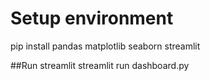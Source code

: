 # Setup environment
pip install pandas matplotlib seaborn streamlit

##Run streamlit 
streamlit run dashboard.py